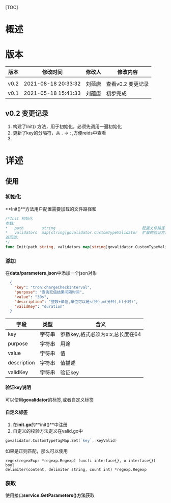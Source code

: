 [TOC]

# 概述

# 版本
|   版本  |   修改时间    |   修改人 |   修改内容 |
| --- | --- | --- | --- |
|   |    |  |   |
|  v0.2 | 2021-08-18 20:33:32 | 刘蕴唐 | 查看v0.2 变更记录  |
|   v0.1    |   2021-05-18 15:41:33 |  刘蕴唐    |   初步完成|


## v0.2 变更记录

1. 构建了Init() 方法，用于初始化，必须先调用一遍初始化
2. 更新了key的分隔符，从 . -> : ,方便reids中查看
3. 
# 详述


## 使用

### 初始化

**Init()**方法用户配置需要加载的文件路径和
```go
/*Init 初始化
参数:
*	path      	string                                    	配置文件路径
*	validators	map[string]govalidator.CustomTypeValidator	扩展的验证方法
返回值:
*/
func Init(path string, validators map[string]govalidator.CustomTypeValidator) 
```

### 添加

在**data/parameters.json**中添加一个json对象

```json
  {
    "key": "tron:chargeCheckInterval",
    "purpose": "查询充值结果间隔时间",
    "value": "30s",
    "description": "整数+单位,单位可以是s(秒),m(分钟),h(小时)",
    "validKey": "duration"
  }
```

|       字段|   类型|   含义|
|       ---|     ---|    --- |
|       key|    字符串| 参数key,格式必须为x:x,总长度在64 |
|       purpose|        字符串|  用途|
|       value|  字符串|  值|
|       description|    字符串| 值描述 |
|       validKey|       字符串| 验证key |


#### 验证key说明

可以使用**govalidator**的标签,或者自定义标签



####  自定义标签

1.  在**init.go**的**init()**中注册
2.  自定义的校验方法定义在valid.go中

```go
govalidator.CustomTypeTagMap.Set(`key`, keyValid)
```
如果是正则匹配，那么可以使用
```
regex(regexExpr *regexp.Regexp) func(i interface{}, o interface{}) bool
delimiter(content, delimiter string, count int) *regexp.Regexp
```

### 获取

使用接口**service.GetParameters()方法**获取